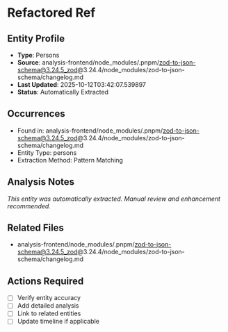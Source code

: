 # Refactored Ref

## Entity Profile
- **Type**: Persons
- **Source**: analysis-frontend/node_modules/.pnpm/zod-to-json-schema@3.24.5_zod@3.24.4/node_modules/zod-to-json-schema/changelog.md
- **Last Updated**: 2025-10-12T03:42:07.539897
- **Status**: Automatically Extracted

## Occurrences
- Found in: analysis-frontend/node_modules/.pnpm/zod-to-json-schema@3.24.5_zod@3.24.4/node_modules/zod-to-json-schema/changelog.md
- Entity Type: persons
- Extraction Method: Pattern Matching

## Analysis Notes
*This entity was automatically extracted. Manual review and enhancement recommended.*

## Related Files
- analysis-frontend/node_modules/.pnpm/zod-to-json-schema@3.24.5_zod@3.24.4/node_modules/zod-to-json-schema/changelog.md

## Actions Required
- [ ] Verify entity accuracy
- [ ] Add detailed analysis
- [ ] Link to related entities
- [ ] Update timeline if applicable
